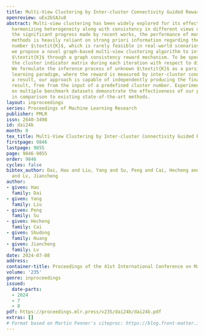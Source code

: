 ```yaml
---
title: Multi-View Clustering by Inter-cluster Connectivity Guided Reward
openreview: uEx2bSAJu8
abstract: Multi-view clustering has been widely explored for its effectiveness in
  harmonizing heterogeneity along with consistency in different views of data. Despite
  the significant progress made by recent works, the performance of most existing
  methods is heavily reliant on strong priori information regarding the true cluster
  number $\textit{K}$, which is rarely feasible in real-world scenarios. In this paper,
  we propose a novel graph-based multi-view clustering algorithm to infer unknown
  $\textit{K}$ through a graph consistency reward mechanism. To be specific, we evaluate
  the cluster indicator matrix during each iteration with respect to diverse $\textit{K}$.
  We formulate the inference process of unknown $\textit{K}$ as a parsimonious reinforcement
  learning paradigm, where the reward is measured by inter-cluster connectivity. As
  a result, our approach is capable of independently producing the final clustering
  result, free from the input of a predefined cluster number. Experimental results
  on multiple benchmark datasets demonstrate the effectiveness of our proposed approach
  in comparison to existing state-of-the-art methods.
layout: inproceedings
series: Proceedings of Machine Learning Research
publisher: PMLR
issn: 2640-3498
id: dai24b
month: 0
tex_title: Multi-View Clustering by Inter-cluster Connectivity Guided Reward
firstpage: 9846
lastpage: 9855
page: 9846-9855
order: 9846
cycles: false
bibtex_author: Dai, Hao and Liu, Yang and Su, Peng and Cai, Hecheng and Huang, Shudong
  and Lv, Jiancheng
author:
- given: Hao
  family: Dai
- given: Yang
  family: Liu
- given: Peng
  family: Su
- given: Hecheng
  family: Cai
- given: Shudong
  family: Huang
- given: Jiancheng
  family: Lv
date: 2024-07-08
address:
container-title: Proceedings of the 41st International Conference on Machine Learning
volume: '235'
genre: inproceedings
issued:
  date-parts:
  - 2024
  - 7
  - 8
pdf: https://proceedings.mlr.press/v235/dai24b/dai24b.pdf
extras: []
# Format based on Martin Fenner's citeproc: https://blog.front-matter.io/posts/citeproc-yaml-for-bibliographies/
---
```

